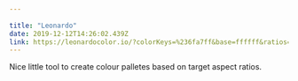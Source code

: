 ```yaml
---
 
title: "Leonardo" 
date: 2019-12-12T14:26:02.439Z 
link: https://leonardocolor.io/?colorKeys=%236fa7ff&base=ffffff&ratios=3%2C4.5&mode=CAM02 
---
```


Nice little tool to create colour palletes based on target aspect ratios.